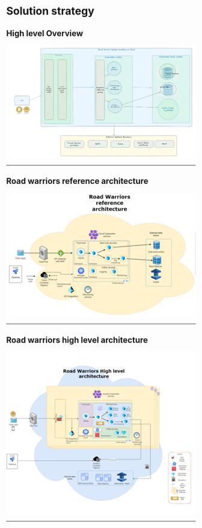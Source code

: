 # Solution strategy

## High level Overview

![High level architecture](.media/Highlevel-architecture-1.png)

-------------

## Road warriors reference architecture

![Road warriors reference architecture](.media/road-warriors-referencearc.png)

-------------

## Road warriors high level architecture

![Road warriors high level architecture](.media/road-warriors-architecture-rw-highlevel-architecture.drawio.png)

-------------
